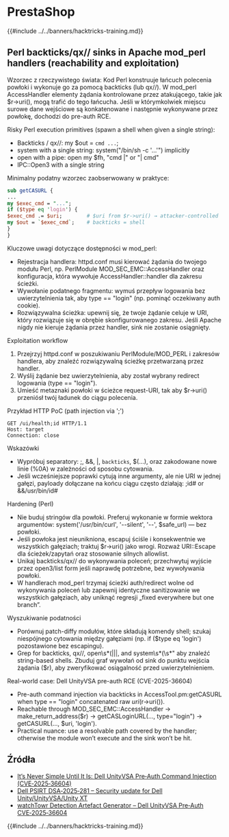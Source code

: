 # PrestaShop

{{#include ../../banners/hacktricks-training.md}}

## Perl backticks/qx// sinks in Apache mod_perl handlers (reachability and exploitation)

Wzorzec z rzeczywistego świata: Kod Perl konstruuje łańcuch polecenia powłoki i wykonuje go za pomocą backticks (lub qx//). W mod_perl AccessHandler elementy żądania kontrolowane przez atakującego, takie jak $r->uri(), mogą trafić do tego łańcucha. Jeśli w którymkolwiek miejscu surowe dane wejściowe są konkatenowane i następnie wykonywane przez powłokę, dochodzi do pre-auth RCE.

Risky Perl execution primitives (spawn a shell when given a single string):
- Backticks / qx//: my $out = `cmd ...`;
- system with a single string: system("/bin/sh -c '...'") implicitly
- open with a pipe: open my $fh, "cmd |" or "| cmd"
- IPC::Open3 with a single string

Minimalny podatny wzorzec zaobserwowany w praktyce:
```perl
sub getCASURL {
...
my $exec_cmd = "...";
if ($type eq 'login') {
$exec_cmd .= $uri;        # $uri from $r->uri() → attacker-controlled
my $out = `$exec_cmd`;    # backticks = shell
}
}
```
Kluczowe uwagi dotyczące dostępności w mod_perl:
- Rejestracja handlera: httpd.conf musi kierować żądania do twojego modułu Perl, np. PerlModule MOD_SEC_EMC::AccessHandler oraz konfiguracja, która wywołuje AccessHandler::handler dla zakresu ścieżki.
- Wywołanie podatnego fragmentu: wymuś przepływ logowania bez uwierzytelnienia tak, aby type == "login" (np. pominąć oczekiwany auth cookie).
- Rozwiązywalna ścieżka: upewnij się, że twoje żądanie celuje w URI, który rozwiązuje się w obrębie skonfigurowanego zakresu. Jeśli Apache nigdy nie kieruje żądania przez handler, sink nie zostanie osiągnięty.

Exploitation workflow
1) Przejrzyj httpd.conf w poszukiwaniu PerlModule/MOD_PERL i zakresów handlera, aby znaleźć rozwiązywalną ścieżkę przetwarzaną przez handler.
2) Wyślij żądanie bez uwierzytelnienia, aby został wybrany redirect logowania (type == "login").
3) Umieść metaznaki powłoki w ścieżce request-URI, tak aby $r->uri() przeniósł twój ładunek do ciągu polecenia.

Przykład HTTP PoC (path injection via ';')
```http
GET /ui/health;id HTTP/1.1
Host: target
Connection: close
```
Wskazówki
- Wypróbuj separatory: ;, &&, |, `backticks`, $(...), oraz zakodowane nowe linie (%0A) w zależności od sposobu cytowania.
- Jeśli wcześniejsze poprawki cytują inne argumenty, ale nie URI w jednej gałęzi, payloady dołączane na końcu ciągu często działają: ;id# or &&/usr/bin/id#

Hardening (Perl)
- Nie buduj stringów dla powłoki. Preferuj wykonanie w formie wektora argumentów: system('/usr/bin/curl', '--silent', '--', $safe_url) — bez powłoki.
- Jeśli powłoka jest nieunikniona, escapuj ściśle i konsekwentnie we wszystkich gałęziach; traktuj $r->uri() jako wrogi. Rozważ URI::Escape dla ścieżek/zapytań oraz stosowanie silnych allowlist.
- Unikaj backticks/qx// do wykonywania poleceń; przechwytuj wyjście przez open3/list form jeśli naprawdę potrzebne, bez wywoływania powłoki.
- W handlerach mod_perl trzymaj ścieżki auth/redirect wolne od wykonywania poleceń lub zapewnij identyczne sanitizowanie we wszystkich gałęziach, aby uniknąć regresji „fixed everywhere but one branch”.

Wyszukiwanie podatności
- Porównuj patch-diffy modułów, które składują komendy shell; szukaj niespójnego cytowania między gałęziami (np. if ($type eq 'login') pozostawione bez escapingu).
- Grep for backticks, qx//, open\s*\(|\||, and system\s*\(\s*" aby znaleźć string-based shells. Zbuduj graf wywołań od sink do punktu wejścia żądania ($r), aby zweryfikować osiągalność przed uwierzytelnieniem.

Real-world case: Dell UnityVSA pre-auth RCE (CVE-2025-36604)
- Pre-auth command injection via backticks in AccessTool.pm:getCASURL when type == "login" concatenated raw $uri ($r->uri()).
- Reachable through MOD_SEC_EMC::AccessHandler → make_return_address($r) → getCASLoginURL(..., type="login") → getCASURL(..., $uri, 'login').
- Practical nuance: use a resolvable path covered by the handler; otherwise the module won’t execute and the sink won’t be hit.

## Źródła

- [It’s Never Simple Until It Is: Dell UnityVSA Pre‑Auth Command Injection (CVE‑2025‑36604)](https://labs.watchtowr.com/its-never-simple-until-it-is-dell-unityvsa-pre-auth-command-injection-cve-2025-36604/)
- [Dell PSIRT DSA‑2025‑281 – Security update for Dell Unity/UnityVSA/Unity XT](https://www.dell.com/support/kbdoc/en-uk/000350756/dsa-2025-281-security-update-for-dell-unity-dell-unityvsa-and-dell-unity-xt-security-update-for-multiple-vulnerabilities)
- [watchTowr Detection Artefact Generator – Dell UnityVSA Pre‑Auth CVE‑2025‑36604](https://github.com/watchtowrlabs/watchTowr-vs-Dell-UnityVSA-PreAuth-CVE-2025-36604)

{{#include ../../banners/hacktricks-training.md}}
